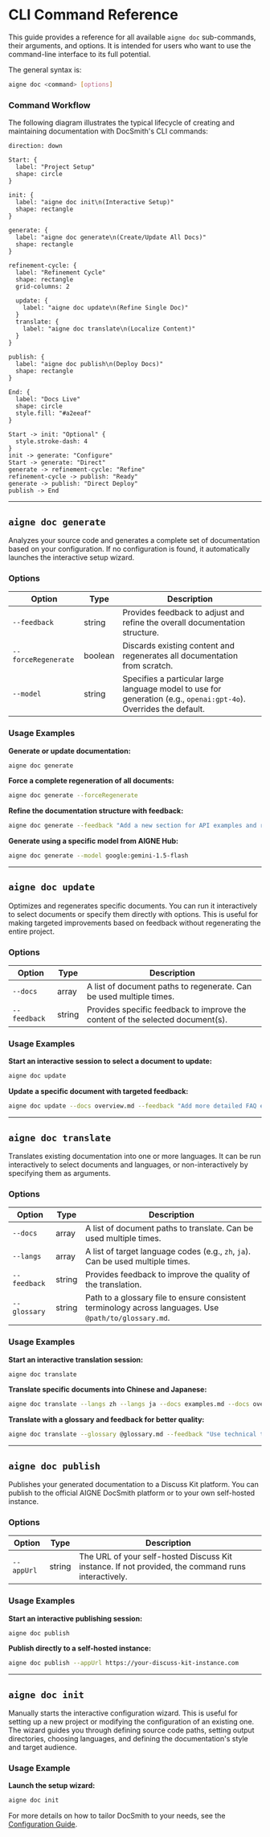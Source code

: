 # CLI Command Reference

This guide provides a reference for all available `aigne doc` sub-commands, their arguments, and options. It is intended for users who want to use the command-line interface to its full potential.

The general syntax is:

```bash
aigne doc <command> [options]
```

### Command Workflow

The following diagram illustrates the typical lifecycle of creating and maintaining documentation with DocSmith's CLI commands:

```d2
direction: down

Start: {
  label: "Project Setup"
  shape: circle
}

init: {
  label: "aigne doc init\n(Interactive Setup)"
  shape: rectangle
}

generate: {
  label: "aigne doc generate\n(Create/Update All Docs)"
  shape: rectangle
}

refinement-cycle: {
  label: "Refinement Cycle"
  shape: rectangle
  grid-columns: 2

  update: {
    label: "aigne doc update\n(Refine Single Doc)"
  }
  translate: {
    label: "aigne doc translate\n(Localize Content)"
  }
}

publish: {
  label: "aigne doc publish\n(Deploy Docs)"
  shape: rectangle
}

End: {
  label: "Docs Live"
  shape: circle
  style.fill: "#a2eeaf"
}

Start -> init: "Optional" {
  style.stroke-dash: 4
}
init -> generate: "Configure"
Start -> generate: "Direct"
generate -> refinement-cycle: "Refine"
refinement-cycle -> publish: "Ready"
generate -> publish: "Direct Deploy"
publish -> End
```

---

## `aigne doc generate`

Analyzes your source code and generates a complete set of documentation based on your configuration. If no configuration is found, it automatically launches the interactive setup wizard.

### Options

| Option              | Type    | Description                                                                                                   |
| ------------------- | ------- | ------------------------------------------------------------------------------------------------------------- |
| `--feedback`        | string  | Provides feedback to adjust and refine the overall documentation structure.                                   |
| `--forceRegenerate` | boolean | Discards existing content and regenerates all documentation from scratch.                                     |
| `--model`           | string  | Specifies a particular large language model to use for generation (e.g., `openai:gpt-4o`). Overrides the default. |

### Usage Examples

**Generate or update documentation:**

```bash
aigne doc generate
```

**Force a complete regeneration of all documents:**

```bash
aigne doc generate --forceRegenerate
```

**Refine the documentation structure with feedback:**

```bash
aigne doc generate --feedback "Add a new section for API examples and remove the 'About' page."
```

**Generate using a specific model from AIGNE Hub:**

```bash
aigne doc generate --model google:gemini-1.5-flash
```

---

## `aigne doc update`

Optimizes and regenerates specific documents. You can run it interactively to select documents or specify them directly with options. This is useful for making targeted improvements based on feedback without regenerating the entire project.

### Options

| Option     | Type  | Description                                                                                 |
| ---------- | ----- | ------------------------------------------------------------------------------------------- |
| `--docs`     | array | A list of document paths to regenerate. Can be used multiple times.                         |
| `--feedback` | string | Provides specific feedback to improve the content of the selected document(s).              |

### Usage Examples

**Start an interactive session to select a document to update:**

```bash
aigne doc update
```

**Update a specific document with targeted feedback:**

```bash
aigne doc update --docs overview.md --feedback "Add more detailed FAQ entries"
```

---

## `aigne doc translate`

Translates existing documentation into one or more languages. It can be run interactively to select documents and languages, or non-interactively by specifying them as arguments.

### Options

| Option       | Type  | Description                                                                                                |
| ------------ | ----- | ---------------------------------------------------------------------------------------------------------- |
| `--docs`       | array | A list of document paths to translate. Can be used multiple times.                                         |
| `--langs`      | array | A list of target language codes (e.g., `zh`, `ja`). Can be used multiple times.                            |
| `--feedback`   | string | Provides feedback to improve the quality of the translation.                                               |
| `--glossary`   | string | Path to a glossary file to ensure consistent terminology across languages. Use `@path/to/glossary.md`. |

### Usage Examples

**Start an interactive translation session:**

```bash
aigne doc translate
```

**Translate specific documents into Chinese and Japanese:**

```bash
aigne doc translate --langs zh --langs ja --docs examples.md --docs overview.md
```

**Translate with a glossary and feedback for better quality:**

```bash
aigne doc translate --glossary @glossary.md --feedback "Use technical terminology consistently"
```

---

## `aigne doc publish`

Publishes your generated documentation to a Discuss Kit platform. You can publish to the official AIGNE DocSmith platform or to your own self-hosted instance.

### Options

| Option     | Type   | Description                                                                                          |
| ---------- | ------ | ---------------------------------------------------------------------------------------------------- |
| `--appUrl` | string | The URL of your self-hosted Discuss Kit instance. If not provided, the command runs interactively. |

### Usage Examples

**Start an interactive publishing session:**

```bash
aigne doc publish
```

**Publish directly to a self-hosted instance:**

```bash
aigne doc publish --appUrl https://your-discuss-kit-instance.com
```

---

## `aigne doc init`

Manually starts the interactive configuration wizard. This is useful for setting up a new project or modifying the configuration of an existing one. The wizard guides you through defining source code paths, setting output directories, choosing languages, and defining the documentation's style and target audience.

### Usage Example

**Launch the setup wizard:**

```bash
aigne doc init
```

For more details on how to tailor DocSmith to your needs, see the [Configuration Guide](./configuration.md).
